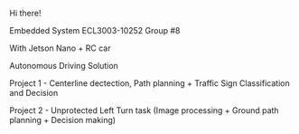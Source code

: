 Hi there!

Embedded System ECL3003-10252
Group #8

With Jetson Nano + RC car

Autonomous Driving Solution

Project 1 - Centerline dectection, Path planning + Traffic Sign Classification and Decision

Project 2 - Unprotected Left Turn task (Image processing + Ground path planning + Decision making)
